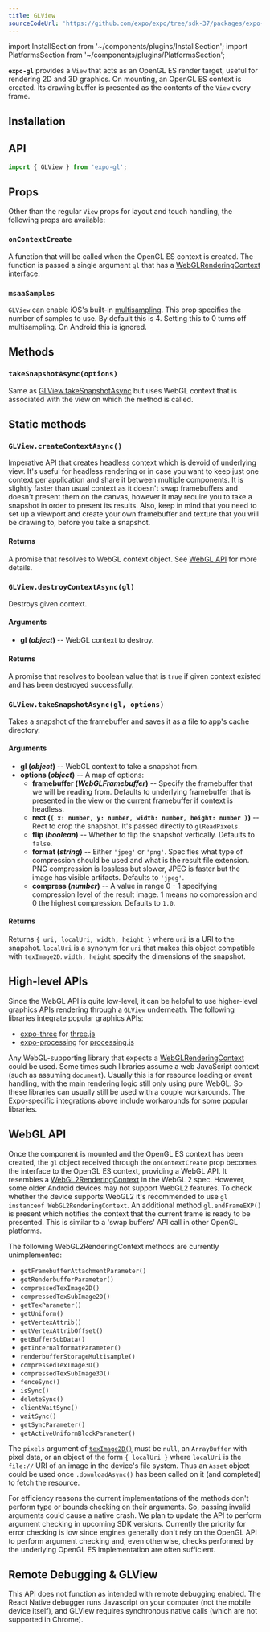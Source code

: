 ```yaml
---
title: GLView
sourceCodeUrl: 'https://github.com/expo/expo/tree/sdk-37/packages/expo-gl'
---
```


import InstallSection from '~/components/plugins/InstallSection';
import PlatformsSection from '~/components/plugins/PlatformsSection';


**`expo-gl`** provides a `View` that acts as an OpenGL ES render target, useful for rendering 2D and 3D graphics. On mounting, an OpenGL ES context is created. Its drawing buffer is presented as the contents of the `View` every frame.

<PlatformsSection android emulator ios simulator web />

## Installation

<InstallSection packageName="expo-gl" />

## API

```js
import { GLView } from 'expo-gl';
```







## Props

Other than the regular `View` props for layout and touch handling, the following props are available:

### `onContextCreate`

A function that will be called when the OpenGL ES context is created. The function is passed a single argument `gl` that has a [WebGLRenderingContext](https://www.khronos.org/registry/webgl/specs/latest/1.0/#5.14) interface.

### `msaaSamples`

`GLView` can enable iOS's built-in [multisampling](https://www.khronos.org/registry/OpenGL/extensions/APPLE/APPLE_framebuffer_multisample.txt). This prop specifies the number of samples to use. By default this is 4. Setting this to 0 turns off multisampling. On Android this is ignored.

## Methods

### `takeSnapshotAsync(options)`

Same as [GLView.takeSnapshotAsync](#expoglviewtakesnapshotasyncgl-options) but uses WebGL context that is associated with the view on which the method is called.

## Static methods

### `GLView.createContextAsync()`

Imperative API that creates headless context which is devoid of underlying view. It's useful for headless rendering or in case you want to keep just one context per application and share it between multiple components.
It is slightly faster than usual context as it doesn't swap framebuffers and doesn't present them on the canvas, however it may require you to take a snapshot in order to present its results.
Also, keep in mind that you need to set up a viewport and create your own framebuffer and texture that you will be drawing to, before you take a snapshot.

#### Returns

A promise that resolves to WebGL context object. See [WebGL API](#webgl-api) for more details.

### `GLView.destroyContextAsync(gl)`

Destroys given context.

#### Arguments

- **gl (_object_)** -- WebGL context to destroy.

#### Returns

A promise that resolves to boolean value that is `true` if given context existed and has been destroyed successfully.

### `GLView.takeSnapshotAsync(gl, options)`

Takes a snapshot of the framebuffer and saves it as a file to app's cache directory.

#### Arguments

- **gl (_object_)** -- WebGL context to take a snapshot from.
- **options (_object_)** -- A map of options:
  - **framebuffer (_WebGLFramebuffer_)** -- Specify the framebuffer that we will be reading from. Defaults to underlying framebuffer that is presented in the view or the current framebuffer if context is headless.
  - **rect (`{ x: number, y: number, width: number, height: number }`)** -- Rect to crop the snapshot. It's passed directly to `glReadPixels`.
  - **flip (_boolean_)** -- Whether to flip the snapshot vertically. Defaults to `false`.
  - **format (_string_)** -- Either `'jpeg'` or `'png'`. Specifies what type of compression should be used and what is the result file extension. PNG compression is lossless but slower, JPEG is faster but the image has visible artifacts. Defaults to `'jpeg'`.
  - **compress (_number_)** -- A value in range 0 - 1 specifying compression level of the result image. 1 means no compression and 0 the highest compression. Defaults to `1.0`.

#### Returns

Returns `{ uri, localUri, width, height }` where `uri` is a URI to the snapshot. `localUri` is a synonym for `uri` that makes this object compatible with `texImage2D`. `width, height` specify the dimensions of the snapshot.

## High-level APIs

Since the WebGL API is quite low-level, it can be helpful to use higher-level graphics APIs rendering through a `GLView` underneath. The following libraries integrate popular graphics APIs:

- [expo-three](https://github.com/expo/expo-three) for [three.js](https://threejs.org)
- [expo-processing](https://github.com/expo/expo-processing) for [processing.js](http://processingjs.org)

Any WebGL-supporting library that expects a [WebGLRenderingContext](https://www.khronos.org/registry/webgl/specs/latest/1.0/#5.14) could be used. Some times such libraries assume a web JavaScript context (such as assuming `document`). Usually this is for resource loading or event handling, with the main rendering logic still only using pure WebGL. So these libraries can usually still be used with a couple workarounds. The Expo-specific integrations above include workarounds for some popular libraries.

## WebGL API

Once the component is mounted and the OpenGL ES context has been created, the `gl` object received through the `onContextCreate` prop becomes the interface to the OpenGL ES context, providing a WebGL API. It resembles a [WebGL2RenderingContext](https://www.khronos.org/registry/webgl/specs/latest/2.0/#3.7) in the WebGL 2 spec. However, some older Android devices may not support WebGL2 features. To check whether the device supports WebGL2 it's recommended to use `gl instanceof WebGL2RenderingContext`.
An additional method `gl.endFrameEXP()` is present which notifies the context that the current frame is ready to be presented. This is similar to a 'swap buffers' API call in other OpenGL platforms.

The following WebGL2RenderingContext methods are currently unimplemented:

- `getFramebufferAttachmentParameter()`
- `getRenderbufferParameter()`
- `compressedTexImage2D()`
- `compressedTexSubImage2D()`
- `getTexParameter()`
- `getUniform()`
- `getVertexAttrib()`
- `getVertexAttribOffset()`
- `getBufferSubData()`
- `getInternalformatParameter()`
- `renderbufferStorageMultisample()`
- `compressedTexImage3D()`
- `compressedTexSubImage3D()`
- `fenceSync()`
- `isSync()`
- `deleteSync()`
- `clientWaitSync()`
- `waitSync()`
- `getSyncParameter()`
- `getActiveUniformBlockParameter()`

The `pixels` argument of [`texImage2D()`](https://developer.mozilla.org/en-US/docs/Web/API/WebGLRenderingContext/texImage2D) must be `null`, an `ArrayBuffer` with pixel data, or an object of the form `{ localUri }` where `localUri` is the `file://` URI of an image in the device's file system. Thus an `Asset` object could be used once `.downloadAsync()` has been called on it (and completed) to fetch the resource.

For efficiency reasons the current implementations of the methods don't perform type or bounds checking on their arguments. So, passing invalid arguments could cause a native crash. We plan to update the API to perform argument checking in upcoming SDK versions. Currently the priority for error checking is low since engines generally don't rely on the OpenGL API to perform argument checking and, even otherwise, checks performed by the underlying OpenGL ES implementation are often sufficient.

## Remote Debugging & GLView

This API does not function as intended with remote debugging enabled. The React Native debugger runs Javascript on your computer (not the mobile device itself), and GLView requires synchronous native calls (which are not supported in Chrome).
